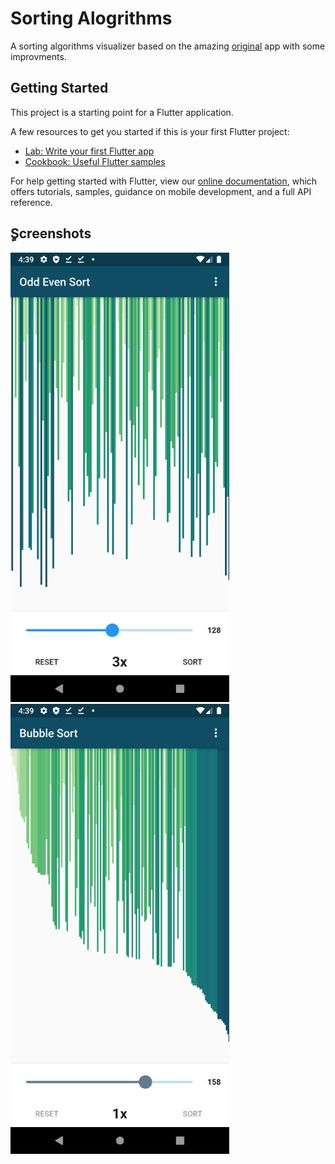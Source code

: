 # Sorting Alogrithms

A sorting algorithms visualizer based on the amazing [original](https://github.com/samarthagarwal/array_visualization_sorting) app with some improvments.

## Getting Started

This project is a starting point for a Flutter application.

A few resources to get you started if this is your first Flutter project:

- [Lab: Write your first Flutter app](https://flutter.dev/docs/get-started/codelab)
- [Cookbook: Useful Flutter samples](https://flutter.dev/docs/cookbook)

For help getting started with Flutter, view our
[online documentation](https://flutter.dev/docs), which offers tutorials,
samples, guidance on mobile development, and a full API reference.

## ٍScreenshots
<img src="screenshots/screenshot_1.png" width="350"> <img src="screenshots/screenshot_2.png" width="350">